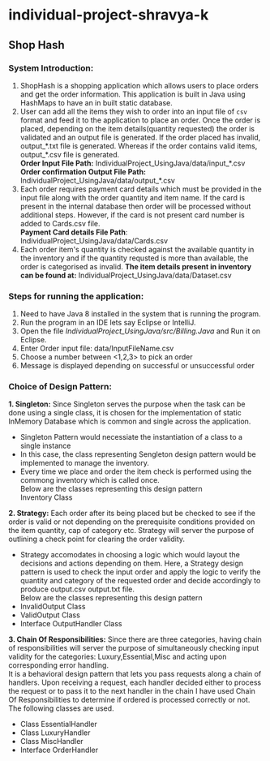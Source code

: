 # individual-project-shravya-k

## Shop Hash 
### System Introduction:
1. ShopHash is a shopping application which allows users to place orders and get the order information. This application is built in Java using HashMaps to have an in built static database.
2. User can add all the items they wish to order into an input file of `csv` format and feed it to the application to place an order. Once the order is placed, depending on the item details(quantity requested) the order is validated and an output file is generated. If the order placed has invalid, output_\*.txt file is generated. Whereas if the order contains valid items, output_\*.csv file is generated. <br />
**Order Input File Path:** IndividualProject_UsingJava/data/input_\*.csv<br />
**Order confirmation Output File Path:** IndividualProject_UsingJava/data/output_\*.csv
3. Each order requires payment card details which must be provided in the input file along with the order quantity and item name. If the card is present in the internal database then order will be processed without additional steps. However, if the card is not present card number is added to Cards.csv file. <br />
**Payment Card details File Path**: IndividualProject_UsingJava/data/Cards.csv
4. Each order item's quantity is checked against the available quantity in the inventory and if the quantity requsted is more than available, the order is categorised as invalid.
**The item details present in inventory can be found at:** IndividualProject_UsingJava/data/Dataset.csv

### Steps for running the application:
1. Need to have Java 8 installed in the system that is running the program.
2. Run the program in an IDE lets say Eclipse or IntelliJ.
3. Open the file *IndividualProject_UsingJava/src/Billing.Java* and Run it on Eclipse.
4. Enter Order input file: data/InputFileName.csv
   <Enter File path here>
5. Choose a number between <1,2,3> to pick an order
6. Message is displayed depending on successful or unsuccessful order
  
### Choice of Design Pattern:
**1. Singleton:** Since Singleton serves the purpose when the task can be done using a single class, it is chosen for the implementation of static InMemory Database which is common and single across the application.<br />
- Singleton Pattern would necessiate the instantiation of a class to a single instance<br />
- In this case, the class representing Sengleton design pattern would be implemented to manage the inventory.<br />
-  Every time we place and order the item check is performed using the commong inventory which is called once.<br />
Below are the classes representing this design pattern<br /> 
Inventory Class

**2. Strategy:** Each order after its being placed but be checked to see if the order is valid or not depending on the prerequisite conditions provided on the item quantity, cap of category etc. Strategy will server the purpose of outlining a check point for clearing the order validity.<br />
- Strategy accomodates in choosing a logic which would layout the decisions and actions depending on them. Here, a Strategy design pattern is used to check the input order and apply the logic to verify the quantity and category of the requested order and decide accordingly to produce output.csv output.txt file.<br />
Below are the classes representing this design pattern<br /> 
- InvalidOutput Class
- ValidOutput Class
- Interface OutputHandler Class
   
**3. Chain Of Responsibilities:** Since there are three categories, having chain of responsibilities will server the purpose of simultaneously checking input validity for the categories: Luxury,Essential,Misc and acting upon corresponding error handling.<br />
   It is a behavioral design pattern that lets you pass requests along a chain of handlers. Upon receiving a request, each handler decided either to process the request or to pass it to the next handler in the chain
I have used Chain Of Responsibilities to determine if ordered is processed correctly or not.
The following classes are used.
- Class EssentialHandler
- Class LuxuryHandler
- Class MiscHandler
- Interface OrderHandler
   

  
  

